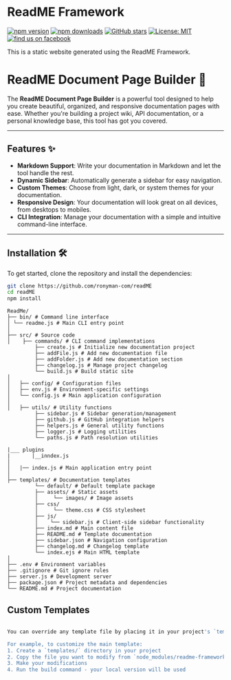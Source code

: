 # ReadME Framework
[![npm version](https://img.shields.io/npm/v/readme-framework.svg?style=flat-square)](https://www.npmjs.com/package/readme-framework)
[![npm downloads](https://img.shields.io/npm/dm/readme-framework.svg?style=flat-square)](https://www.npmjs.com/package/readme-framework)
[![GitHub stars](https://img.shields.io/github/stars/ronyman-com/readme-framework.svg?style=social)](https://github.com/ronyman-com/readME)
[![License: MIT](https://img.shields.io/badge/License-MIT-blue.svg)](https://opensource.org/licenses/MIT)
[![find us on facebook](https://scontent.fmel8-1.fna.fbcdn.net/v/t39.30808-6/493012003_1110117494467448_8526643025996927499_n.jpg?_nc_cat=111&ccb=1-7&_nc_sid=127cfc&_nc_ohc=YNGf2y1mFAIQ7kNvwE-06kS&_nc_oc=AdlwvS41B3glnUFdpjjNeEHb-iWesdRssREgBUXrB8o4Zxdi1eo69UHOtmoJBAxRRVvt5Lj3VHDTBVo5qHv7RT_j&_nc_zt=23&_nc_ht=scontent.fmel8-1.fna&_nc_gid=ePH6H-HGYKHjOQ5DjIn_JQ&oh=00_AfGeUbW8Sg-lRxMTyP2Pqy7re_xM-i91NUnWFzTiDBkoXQ&oe=681EEB7C)](...)






This is a static website generated using the ReadME Framework.


# ReadME Document Page Builder 📄

The **ReadME Document Page Builder** is a powerful tool designed to help you create beautiful, organized, and responsive documentation pages with ease. Whether you're building a project wiki, API documentation, or a personal knowledge base, this tool has got you covered.

---

## Features ✨

- **Markdown Support**: Write your documentation in Markdown and let the tool handle the rest.
- **Dynamic Sidebar**: Automatically generate a sidebar for easy navigation.
- **Custom Themes**: Choose from light, dark, or system themes for your documentation.
- **Responsive Design**: Your documentation will look great on all devices, from desktops to mobiles.
- **CLI Integration**: Manage your documentation with a simple and intuitive command-line interface.

---

## Installation 🛠️

To get started, clone the repository and install the dependencies:

```bash
git clone https://github.com/ronyman-com/readME
cd readME
npm install
```


```
ReadMe/
├── bin/ # Command line interface
│ └── readme.js # Main CLI entry point
│
├── src/ # Source code
│    ├── commands/ # CLI command implementations
         ├── create.js # Initialize new documentation project
         ├── addFile.js # Add new documentation file
         ├── addFolder.js # Add new documentation section
         ├── changelog.js # Manage project changelog
         └── build.js # Build static site
│ 
│   ├── config/ # Configuration files
│   ├── env.js # Environment-specific settings
│   └── config.js # Main application configuration
│ 
│   ├── utils/ # Utility functions
         ├── sidebar.js # Sidebar generation/management
         ├── github.js # GitHub integration helpers
         ├── helpers.js # General utility functions
         ├── logger.js # Logging utilities
         └── paths.js # Path resolution utilities

|___ plugins
|       |__inndex.js
│ 
│   |── index.js # Main application entry point
│
├── templates/ # Documentation templates
         └── default/ # Default template package
         ├── assets/ # Static assets
         │     └── images/ # Image assets
         ├── css/
         │     └── theme.css # CSS stylesheet
         ├── js/
         │    └── sidebar.js # Client-side sidebar functionality
         ├── index.md # Main content file
         ├── README.md # Template documentation
         ├── sidebar.json # Navigation configuration
         ├── changelog.md # Changelog template
         └── index.ejs # Main HTML template
│
├── .env # Environment variables
├── .gitignore # Git ignore rules
├── server.js # Development server
├── package.json # Project metadata and dependencies
└── README.md # Project documentation
```


## Custom Templates

```bash

You can override any template file by placing it in your project's `templates/` directory. The build system will prioritize these files over the default ones included in the package.

For example, to customize the main template:
1. Create a `templates/` directory in your project
2. Copy the file you want to modify from `node_modules/readme-framework/templates/` to your local `templates/` directory
3. Make your modifications
4. Run the build command - your local version will be used
```
